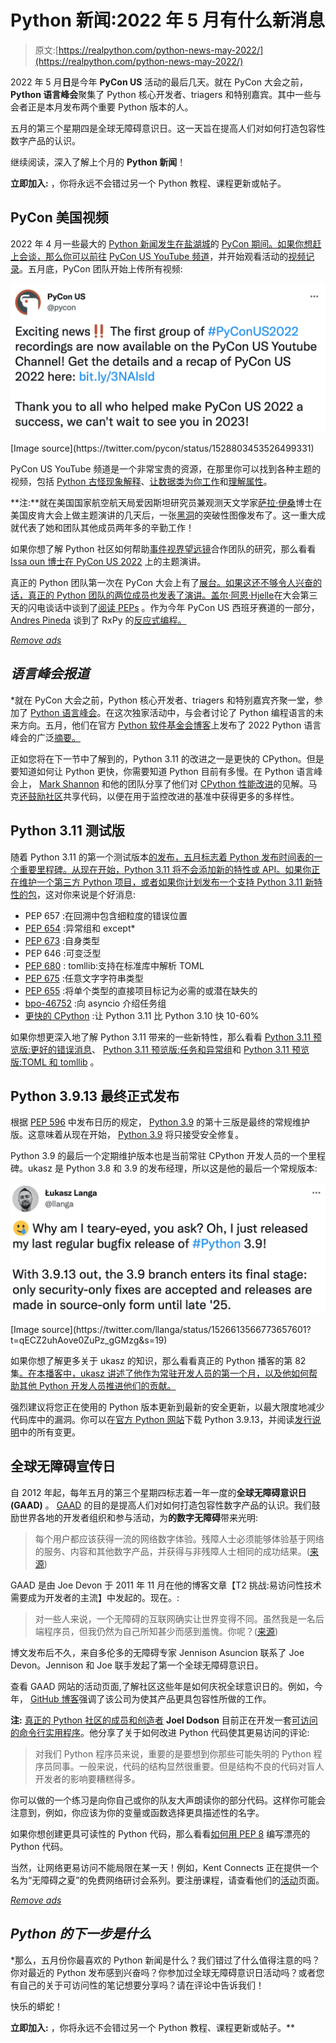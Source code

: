 # Python 新闻:2022 年 5 月有什么新消息

> 原文:[https://realpython.com/python-news-may-2022/](https://realpython.com/python-news-may-2022/)

2022 年 5 月**日**是今年 **PyCon US** 活动的最后几天。就在 PyCon 大会之前， **Python 语言峰会**聚集了 Python 核心开发者、triagers 和特别嘉宾。其中一些与会者正是本月发布两个重要 Python 版本的人。

五月的第三个星期四是全球无障碍意识日。这一天旨在提高人们对如何打造包容性数字产品的认识。

继续阅读，深入了解上个月的 **Python 新闻**！

**立即加入:** ，你将永远不会错过另一个 Python 教程、课程更新或帖子。

## PyCon 美国视频

2022 年 4 月一些最大的 [Python 新闻发生在盐湖城](https://realpython.com/python-news-april-2022/)的 [PyCon 期间。如果你想赶上会谈，那么你可以前往](https://realpython.com/pycon-guide/) [PyCon US YouTube 频道](https://www.youtube.com/c/PyConUS/)，并开始观看活动的[视频记录](https://www.youtube.com/watch?v=nWnIRYQrVtk&list=PL2Uw4_HvXqvYeXy8ab7iRHjA-9HiYhRQl)。五月底，PyCon 团队开始上传所有视频:

[![Screenshot of PyCon video upload tweet](img/73cd58ac203699dc53d94d96c444e67d.png)](https://twitter.com/pycon/status/1528803453526499331)

<figcaption class="figure-caption text-center">[Image source](https://twitter.com/pycon/status/1528803453526499331)</figcaption>

PyCon US YouTube 频道是一个非常宝贵的资源，在那里你可以找到各种主题的视频，包括 [Python 古怪现象解释](https://www.youtube.com/watch?v=nWC73Llo170)、[让数据类为你工作](https://www.youtube.com/watch?v=w77Kjs5dEko)和[理解属性](https://www.youtube.com/watch?v=Tn1wLsj7Bys)。

**注:**就在美国国家航空航天局爱因斯坦研究员兼观测天文学家[萨拉·伊桑](https://twitter.com/SaraIssaoun)博士在美国皮肯大会上做主题演讲的几天后，一张[黑洞](https://twitter.com/SaraIssaoun/status/1524794084682092548)的突破性图像发布了。这一重大成就代表了她和团队其他成员两年多的辛勤工作！

如果你想了解 Python 社区如何帮助[事件视界望远镜](https://eventhorizontelescope.org/)合作团队的研究，那么看看[Issa oun 博士在 PyCon US 2022](https://www.youtube.com/watch?v=x6SWPjdxvEI) 上的主题演讲。

真正的 Python 团队第一次在 PyCon 大会上有了[展台。如果这还不够令人兴奋的话，真正的 Python 团队的两位成员也发表了演讲。](https://realpython.com/real-python-pycon-us-2022/)[盖尔·阿恩·Hjelle](https://realpython.com/team/gahjelle/)在大会第三天的闪电谈话中谈到了[阅读 PEPs](https://youtu.be/tF5SD-JlGo4?t=983) 。作为今年 PyCon US 西班牙赛道的一部分， [Andres Pineda](https://realpython.com/team/apineda/) 谈到了 RxPy 的[反应式编程。](https://www.youtube.com/watch?v=vET6Y2TFfXU)

[*Remove ads*](/account/join/)

## *语言峰会报道*

 *就在 PyCon 大会之前，Python 核心开发者、triagers 和特别嘉宾齐聚一堂，参加了 [Python 语言峰会](https://us.pycon.org/2022/events/language-summit/)。在这次独家活动中，与会者讨论了 Python 编程语言的未来方向。五月，他们在官方 [Python 软件基金会博客](https://pyfound.blogspot.com/)上发布了 2022 Python 语言峰会的广泛[摘要。](https://pyfound.blogspot.com/2022/05/the-2022-python-language-summit_01678898482.html)

正如您将在下一节中了解到的，Python 3.11 的改进之一是更快的 CPython。但是要知道如何让 Python 更快，你需要知道 Python 目前有多慢。在 Python 语言峰会上， [Mark Shannon](https://github.com/markshannon) 和他的团队分享了他们对 [CPython 性能改进](https://pyfound.blogspot.com/2022/05/the-2022-python-language-summit_2.html)的见解。马克[还鼓励社区](https://www.youtube.com/watch?v=xQ0-aSmn9ZA&t=19m49s)共享代码，以便在用于监控改进的基准中获得更多的多样性。

## Python 3.11 测试版

随着 Python 3.11 的第一个测试版本[的发布，五月标志着 Python 发布时间表的一个重要里程碑。从现在开始，Python 3.11 将不会添加新的特性或 API。如果你正在维护一个第三方 Python 项目，或者如果你计划](https://www.python.org/downloads/release/python-3110b1/)[发布一个支持 Python 3.11 新特性的包](https://realpython.com/pypi-publish-python-package/)，这对你来说是个好消息:

*   PEP 657 :在回溯中包含细粒度的错误位置
*   [PEP 654](https://peps.python.org/pep-0654/) :异常组和 except*
*   [PEP 673](https://peps.python.org/pep-0673/) :自身类型
*   PEP 646 :可变泛型
*   [PEP 680](https://peps.python.org/pep-0680/) : tomllib:支持在标准库中解析 TOML
*   [PEP 675](https://peps.python.org/pep-0675/) :任意文字字符串类型
*   [PEP 655](https://peps.python.org/pep-0655/) :将单个类型的直接项目标记为必需的或潜在缺失的
*   [bpo-46752](https://github.com/python/cpython/issues/90908) :向 asyncio 介绍任务组
*   [更快的 CPython](https://docs.python.org/3.11/whatsnew/3.11.html#faster-cpython) :让 Python 3.11 比 Python 3.10 快 10-60%

如果你想更深入地了解 Python 3.11 带来的一些新特性，那么看看 [Python 3.11 预览版:更好的错误消息](https://realpython.com/python311-error-messages/)、 [Python 3.11 预览版:任务和异常组](https://realpython.com/python311-exception-groups/)和 [Python 3.11 预览版:TOML 和 tomllib](https://realpython.com/python311-tomllib/) 。

## Python 3.9.13 最终正式发布

根据 [PEP 596](https://peps.python.org/pep-0596/) 中发布日历的规定， [Python 3.9](https://www.python.org/downloads/release/python-3913/) 的第十三版是最终的常规维护版。这意味着从现在开始， [Python 3.9](https://realpython.com/python39-new-features/) 将只接受安全修复。

Python 3.9 的最后一个定期维护版本也是当前常驻 CPython 开发人员的一个里程碑。ukasz 是 Python 3.8 和 3.9 的发布经理，所以这是他的最后一个常规版本:

[![Screenshot of Python 3.9.13 release tweet](img/12372cd46ed1392420397f6421e89c9e.png)](https://twitter.com/llanga/status/1526613566773657601?t=qECZ2uhAove0ZuPz_gGMzg&s=19)

<figcaption class="figure-caption text-center">[Image source](https://twitter.com/llanga/status/1526613566773657601?t=qECZ2uhAove0ZuPz_gGMzg&s=19)</figcaption>

如果你想了解更多关于 ukasz 的知识，那么看看真正的 Python 播客的第 82 集[。在本播客中，ukasz 讲述了他作为常驻开发人员的第一个月，以及他如何帮助其他 Python 开发人员推进他们的贡献。](https://realpython.com/podcasts/rpp/82/)

强烈建议将您正在使用的 Python 版本更新到最新的安全更新，以最大限度地减少代码库中的漏洞。你可以在[官方 Python 网站](https://www.python.org/downloads/)下载 Python 3.9.13，并阅读[发行说明](https://docs.python.org/release/3.9.13/whatsnew/changelog.html)中的所有变更。

## 全球无障碍宣传日

自 2012 年起，每年五月的第三个星期四标志着一年一度的**全球无障碍意识日(GAAD)** 。 [GAAD](https://accessibility.day) 的目的是提高人们对如何打造包容性数字产品的认识。我们鼓励世界各地的开发者组织和参与活动，为**的数字无障碍**带来光明:

> 每个用户都应该获得一流的网络数字体验。残障人士必须能够体验基于网络的服务、内容和其他数字产品，并获得与非残障人士相同的成功结果。([来源](https://accessibility.day))

GAAD 是由 Joe Devon 于 2011 年 11 月在他的博客文章【T2 挑战:易访问性技术需要成为开发者的主流】中发起的。现在。:

> 对一些人来说，一个无障碍的互联网确实让世界变得不同。虽然我是一名后端程序员，但我仍然为自己所知甚少而感到羞愧。你呢？([来源](https://web.archive.org/web/20220518003517/https://mysqltalk.wordpress.com/2011/11/27/challenge-accessibility-know-how-needs-to-go-mainstream-with-developers-now/))

博文发布后不久，来自多伦多的无障碍专家 Jennison Asuncion 联系了 Joe Devon。Jennison 和 Joe 联手发起了第一个全球无障碍意识日。

查看 GAAD 网站的活动页面,了解社区这些年是如何庆祝全球意识日的。例如，今年， [GitHub 博客](https://github.blog/2022-05-19-how-were-continuing-to-enable-all-developers-to-build/)强调了该公司为使其产品更具包容性所做的工作。

**注:** [真正的 Python 社区](https://realpython.com/community/)[的成员和创造者](https://blindgumption.com/) **Joel Dodson** 目前正在开发一套[可访问的命令行实用程序](https://github.com/ringcentral/aclu)。他分享了关于如何改进 Python 代码使其更易访问的评论:

> 对我们 Python 程序员来说，重要的是要想到你那些可能失明的 Python 程序员同事。一般来说，代码的结构显然很重要。但是结构不良的代码对盲人开发者的影响要糟糕得多。

你可以做的一个练习是向你自己或你的队友大声朗读你的部分代码。这样你可能会注意到，例如，你应该为你的变量或函数选择更具描述性的名字。

如果你想创建更具可读性的 Python 代码，那么看看[如何用 PEP 8](https://realpython.com/python-pep8/) 编写漂亮的 Python 代码。

当然，让网络更易访问不能局限在某一天！例如，Kent Connects 正在提供一个名为“无障碍之夏”的免费网络研讨会系列。要注册课程，请查看他们的[活动](https://kentconnects.gov.uk/events/)页面。

[*Remove ads*](/account/join/)

## *Python 的下一步是什么*

 *那么，五月份你最喜欢的 Python 新闻是什么？我们错过了什么值得注意的吗？你对最近的 Python 发布感到兴奋吗？你参加过全球无障碍意识日活动吗？或者您有自己的关于可访问性的笔记想要分享吗？请在评论中告诉我们！

快乐的蟒蛇！

**立即加入:** ，你将永远不会错过另一个 Python 教程、课程更新或帖子。**